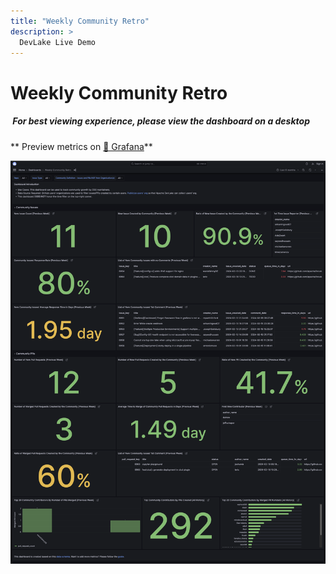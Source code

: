 ```yaml
---
title: "Weekly Community Retro"
description: >
  DevLake Live Demo
---
```


# Weekly Community Retro

<div className="info">
  <h5>
    <img
      src="https://user-images.githubusercontent.com/84442212/197146839-c2d116e6-e0b8-40a0-bb29-e51fb4805a81.png"
      alt=""
      width="3%"
    /> For best viewing experience, please view the dashboard on a desktop
  </h5>
</div>

** Preview metrics on [🔗 Grafana](https://grafana-lake.demo.devlake.io/grafana/d/VTr6Y_q7z/weekly-community-retro?orgId=1&from=now-6M&to=now)**

![WeeklyCommunityRetro](./WeeklyCommunityRetro.png)

<!-- <iframe src="https://grafana-lake.demo.devlake.io/grafana/d/VTr6Y_q7z/weekly-community-retro?orgId=1&from=now-6M&to=now" width="135%" height="2300px"></iframe> -->
